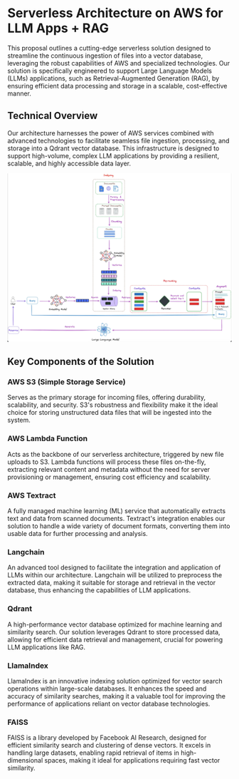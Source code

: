 # Serverless Architecture on AWS for LLM Apps + RAG

This proposal outlines a cutting-edge serverless solution designed to streamline the continuous ingestion of files into a vector database, leveraging the robust capabilities of AWS and specialized technologies. Our solution is specifically engineered to support Large Language Models (LLMs) applications, such as Retrieval-Augmented Generation (RAG), by ensuring efficient data processing and storage in a scalable, cost-effective manner.

## Technical Overview

Our architecture harnesses the power of AWS services combined with advanced technologies to facilitate seamless file ingestion, processing, and storage into a Qdrant vector database. This infrastructure is designed to support high-volume, complex LLM applications by providing a resilient, scalable, and highly accessible data layer.

![LLM_RAG Architecture](assets/LLM_RAG.png)

## Key Components of the Solution

### AWS S3 (Simple Storage Service)

Serves as the primary storage for incoming files, offering durability, scalability, and security. S3's robustness and flexibility make it the ideal choice for storing unstructured data files that will be ingested into the system.

### AWS Lambda Function

Acts as the backbone of our serverless architecture, triggered by new file uploads to S3. Lambda functions will process these files on-the-fly, extracting relevant content and metadata without the need for server provisioning or management, ensuring cost efficiency and scalability.

### AWS Textract

A fully managed machine learning (ML) service that automatically extracts text and data from scanned documents. Textract's integration enables our solution to handle a wide variety of document formats, converting them into usable data for further processing and analysis.

### Langchain

An advanced tool designed to facilitate the integration and application of LLMs within our architecture. Langchain will be utilized to preprocess the extracted data, making it suitable for storage and retrieval in the vector database, thus enhancing the capabilities of LLM applications.

### Qdrant

A high-performance vector database optimized for machine learning and similarity search. Our solution leverages Qdrant to store processed data, allowing for efficient data retrieval and management, crucial for powering LLM applications like RAG.

### LlamaIndex

LlamaIndex is an innovative indexing solution optimized for vector search operations within large-scale databases. It enhances the speed and accuracy of similarity searches, making it a valuable tool for improving the performance of applications reliant on vector database technologies.

### FAISS

FAISS is a library developed by Facebook AI Research, designed for efficient similarity search and clustering of dense vectors. It excels in handling large datasets, enabling rapid retrieval of items in high-dimensional spaces, making it ideal for applications requiring fast vector similarity.


